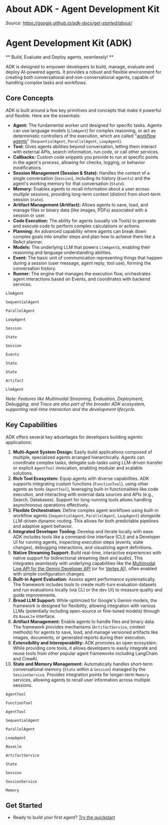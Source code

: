 # About ADK - Agent Development Kit

*Source: https://google.github.io/adk-docs/get-started/about/*

# Agent Development Kit (ADK)

** Build, Evaluate and Deploy agents, seamlessly! **

ADK is designed to empower developers
to build, manage, evaluate and deploy AI-powered agents. It provides a robust
and flexible environment for creating both conversational and non-conversational
agents, capable of handling complex tasks and workflows.



## Core Concepts

ADK is built around a few key primitives and concepts that make it
powerful and flexible. Here are the essentials:

- **Agent:** The fundamental worker unit designed for specific tasks. Agents can
  use language models (`LlmAgent`) for complex reasoning, or act as deterministic controllers of the execution, which are called "[workflow agents](../../agents/workflow-agents/)" (`SequentialAgent`, `ParallelAgent`, `LoopAgent`).
- **Tool:** Gives agents abilities beyond conversation, letting them interact
  with external APIs, search information, run code, or call other services.
- **Callbacks:** Custom code snippets you provide to run at specific points in
  the agent's process, allowing for checks, logging, or behavior modifications.
- **Session Management (Session & State):** Handles the context of a single
  conversation (`Session`), including its history (`Events`) and the agent's
  working memory for that conversation (`State`).
- **Memory:** Enables agents to recall information about a user across
  *multiple* sessions, providing long-term context (distinct from short-term
  session `State`).
- **Artifact Management (Artifact):** Allows agents to save, load, and manage
  files or binary data (like images, PDFs) associated with a session or user.
- **Code Execution:** The ability for agents (usually via Tools) to generate and
  execute code to perform complex calculations or actions.
- **Planning:** An advanced capability where agents can break down complex goals
  into smaller steps and plan how to achieve them like a ReAct planner.
- **Models:** The underlying LLM that powers `LlmAgent`s, enabling their
  reasoning and language understanding abilities.
- **Event:** The basic unit of communication representing things that happen
  during a session (user message, agent reply, tool use), forming the
  conversation history.
- **Runner:** The engine that manages the execution flow, orchestrates agent
  interactions based on Events, and coordinates with backend services.

`LlmAgent`

`SequentialAgent`

`ParallelAgent`

`LoopAgent`

`Session`

`State`

`Session`

`Events`

`State`

`State`

`Artifact`

`LlmAgent`

*Note: Features like Multimodal Streaming, Evaluation, Deployment,
Debugging, and Trace are also part of the broader ADK ecosystem, supporting
real-time interaction and the development lifecycle.*

## Key Capabilities

ADK offers several key advantages for developers building
agentic applications:

1. **Multi-Agent System Design:** Easily build applications composed of
   multiple, specialized agents arranged hierarchically. Agents can coordinate
   complex tasks, delegate sub-tasks using LLM-driven transfer or explicit
   `AgentTool` invocation, enabling modular and scalable solutions.
1. **Rich Tool Ecosystem:** Equip agents with diverse capabilities. ADK
   supports integrating custom functions (`FunctionTool`), using other agents as
   tools (`AgentTool`), leveraging built-in functionalities like code execution,
   and interacting with external data sources and APIs (e.g., Search,
   Databases). Support for long-running tools allows handling asynchronous
   operations effectively.
1. **Flexible Orchestration:** Define complex agent workflows using built-in
   workflow agents (`SequentialAgent`, `ParallelAgent`, `LoopAgent`) alongside
   LLM-driven dynamic routing. This allows for both predictable pipelines and
   adaptive agent behavior.
1. **Integrated Developer Tooling:** Develop and iterate locally with ease.
   ADK includes tools like a command-line interface (CLI) and a Developer
   UI for running agents, inspecting execution steps (events, state changes),
   debugging interactions, and visualizing agent definitions.
1. **Native Streaming Support:** Build real-time, interactive experiences with
   native support for bidirectional streaming (text and audio). This integrates
   seamlessly with underlying capabilities like the
   [Multimodal Live API for the Gemini Developer API](https://ai.google.dev/gemini-api/docs/live)
   (or for
   [Vertex AI](https://cloud.google.com/vertex-ai/generative-ai/docs/model-reference/multimodal-live)),
   often enabled with simple configuration changes.
1. **Built-in Agent Evaluation:** Assess agent performance systematically. The
   framework includes tools to create multi-turn evaluation datasets and run
   evaluations locally (via CLI or the dev UI) to measure quality and
   guide improvements.
1. **Broad LLM Support:** While optimized for Google's Gemini models, the
   framework is designed for flexibility, allowing integration with various LLMs
   (potentially including open-source or fine-tuned models) through its
   `BaseLlm` interface.
1. **Artifact Management:** Enable agents to handle files and binary data. The
   framework provides mechanisms (`ArtifactService`, context methods) for agents
   to save, load, and manage versioned artifacts like images, documents, or
   generated reports during their execution.
1. **Extensibility and Interoperability:** ADK promotes an open
   ecosystem. While providing core tools, it allows developers to easily
   integrate and reuse tools from other popular agent frameworks including
   LangChain and CrewAI.
1. **State and Memory Management:** Automatically handles short-term
    conversational memory (`State` within a `Session`) managed by the
    `SessionService`. Provides integration points for longer-term `Memory`
    services, allowing agents to recall user information across multiple
    sessions.

`AgentTool`

`FunctionTool`

`AgentTool`

`SequentialAgent`

`ParallelAgent`

`LoopAgent`

`BaseLlm`

`ArtifactService`

`State`

`Session`

`SessionService`

`Memory`



## Get Started

- Ready to build your first agent? [Try the quickstart](../quickstart/)